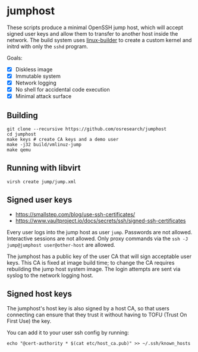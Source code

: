 # jumphost

These scripts produce a minimal OpenSSH jump host, which will
accept signed user keys and allow them to transfer to another
host inside the network.  The build system uses
[linux-builder](https://github.com/osresearch/linux-builder)
to create a custom kernel and initrd with only the `sshd` program.

Goals:

* [X] Diskless image
* [X] Immutable system
* [X] Network logging
* [X] No shell for accidental code execution
* [X] Minimal attack surface

## Building

```
git clone --recursive https://github.com/osresearch/jumphost
cd jumphost
make keys # create CA keys and a demo user
make -j32 build/vmlinuz-jump
make qemu
```

## Running with libvirt

```
virsh create jump/jump.xml
```

## Signed user keys

* https://smallstep.com/blog/use-ssh-certificates/
* https://www.vaultproject.io/docs/secrets/ssh/signed-ssh-certificates

Every user logs into the jump host as user `jump`. Passwords are not
allowed. Interactive sessions are not allowed.  Only proxy commands
via the `ssh -J jump@jumphost user@other-host` are allowed.

The jumphost has a public key of the user CA that will sign acceptable
user keys.  This CA is fixed at image build time; to change the CA requires
rebuilding the jump host system image.  The login attempts are sent
via syslog to the network logging host.

## Signed host keys

The jumphost's host key is also signed by a host CA, so that users
connecting can ensure that they trust it without having to TOFU
(Trust On First Use) the key.

You can add it to your user ssh config by running:

```
echo "@cert-authority * $(cat etc/host_ca.pub)" >> ~/.ssh/known_hosts
```
